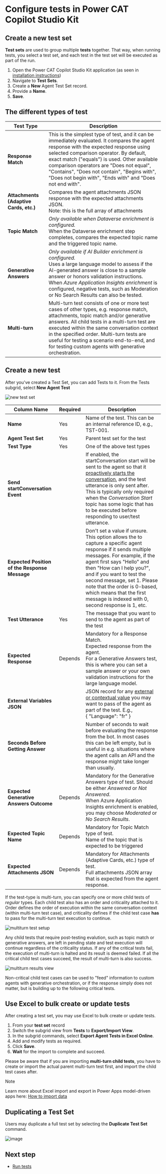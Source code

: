 # Configure tests in Power CAT Copilot Studio Kit

## Create a new test set

**Test sets** are used to group multiple **tests** together. That way, when running tests, you select a test set, and each test in the test set will be executed as part of the run.

1. Open the Power CAT Copilot Studio Kit application (as seen in [installation instructions](./INSTALLATION_INSTRUCTIONS.md#access-the-copilot-studio-accelerator-app))
2. Navigate to **Test Sets**.
3. Create a **New** Agent Test Set record.
4. Provide a **Name**.
5. **Save**.

## The different types of test

| Test Type | Description |
| --- | --- | 
| **Response Match** | This is the simplest type of test, and it can be immediately evaluated. It compares the agent response with the expected response using selected comparison operator. By default, exact match ("equals") is used. Other available comparison operators are "Does not equal", "Contains", "Does not contain", "Begins with", "Does not begin with", "Ends with" and "Does not end with". |
| **Attachments (Adaptive Cards, etc.)** | Compares the agent attachments JSON response with the expected attachments JSON. <br> Note: this is the full array of attachments |
| **Topic Match** | _Only available when Dataverse enrichment is configured._ <br> When the Dataverse enrichment step completes, compares the expected topic name and the triggered topic name. |
| **Generative Answers** | _Only available if AI Builder enrichment is configured._ <br> Uses a large language model to assess if the AI-generated answer is close to a sample answer or honors validation instructions. <br> When _Azure Application Insights enrichment_ is configured, negative tests, such as Moderation or No Search Results can also be tested. | 
| **Multi-turn** | Multi-turn test consists of one or more test cases of other types, e.g. response match, attachments, topic match and/or generative answers. All child tests in a multi-turn test are executed within the same conversation context in the specified order. Multi-turn tests are useful for testing a scenario end-to-end, and for testing custom agents with generative orchestration. | 

## Create a new test

After you've created a Test Set, you can add Tests to it.
From the Tests subgrid, select **New Agent Test**

![new test set](https://github.com/user-attachments/assets/cf4155a6-1946-415b-b6c4-5659618625b4)


| Column Name | Required | Description | 
| --- | --- | --- |
| **Name** | Yes | Name of the test. This can be an internal reference ID, e.g., TST-001. |
| **Agent Test Set** | Yes | Parent test set for the test |
| **Test Type** | Yes | One of the above test types |
| **Send startConversation Event** |   | If enabled, the startConversation start will be sent to the agent so that it [proactively starts the conversation](https://learn.microsoft.com/microsoft-copilot-studio/configure-bot-greeting?tabs=web), and the test utterance is only sent after. This is typically only required when the *Conversation Start* topic has some logic that has to be executed before responding to user/test utterance. |
| **Expected Position of the Response Message** |   | Don't set a value if unsure. <br> This option allows the to capture a specific agent response if it sends multiple messages. For example, if the agent first says "Hello" and then "How can I help you?", and if you want to test the second message, set 1. Please note that the order is 0-based, which means that the first message is indexed with 0, second response is 1, etc. |
| **Test Utterance** | Yes | The message that you want to send to the agent as part of the test |
| **Expected Response** | Depends | Mandatory for a Response Match. <br> Expected response from the agent. <br> For a Generative Answers test, this is where you can set a sample answer or your own validation instructions for the large language model.  |
| **External Variables JSON** |   | JSON record for any [external or contextual value](https://learn.microsoft.com/microsoft-copilot-studio/authoring-variables-bot?tabs=webApp#add-global-variables-to-a-custom-canvas) you may want to pass of the agent as part of the test. E.g., <br> { "Language": "fr" }  |
| **Seconds Before Getting Answer** | | Number of seconds to wait before evaluating the response from the bot. In most cases this can be left empty, but is useful in e.g. situations where the agent calls an API and the response might take longer than usually. |
| **Expected Generative Answers Outcome** | Depends | Mandatory for the Generative Answers type of test. Should be either _Answered_ or _Not Answered_. <br> When Azure Application Insights enrichment is enabled, you may choose _Moderated_ or _No Search Results_. |
| **Expected Topic Name** | Depends | Mandatory for Topic Match type of test. <br> Name of the topic that is expected to be triggered |
| **Expected Attachments JSON** | Depends | Mandatory for Attachments (Adaptive Cards, etc.) type of test. <br> Full attachments JSON array that is expected from the agent response. |

If the test-type is multi-turn, you can specify one or more child tests of *regular* types. Each child test also has an order and criticality attached to it. Order defines the order of execution within the same conversation context (within multi-turn test case), and criticality defines if the child test case **has** to pass for the multi-turn test execution to continue.

![multiturn test setup](https://github.com/user-attachments/assets/cea90fa3-2db7-4616-9c3a-21be8d86da3c)

Any child tests that require post-testing evalution, such as topic match or generative answers, are left in pending state and test execution will continue regardless of the criticality status. If any of the critical tests fail, the execution of multi-turn is halted and its result is deemed failed. If all the critical child test cases succeed, the result of multi-turn is also success.

![multiturn results view](https://github.com/user-attachments/assets/bf070846-5444-42a9-b07d-f588667dd465)

Non-critical child test cases can be used to "feed" information to custom agents with generative orchestration, or if the response simply does not matter, but is building up to the following critical tests.

## Use Excel to bulk create or update tests

After creating a test set, you may use Excel to bulk create or update tests.
1. From your **test set** record
1. Switch the subgrid view from **Tests** to **Export/Import View**.
1. In the subgrid commands, select **Export Agent Tests in Excel Online**.
1. Add and modify tests as required.
1. Click **Save**.
1. **Wait** for the import to complete and succeed.

Please be aware that if you are importing **multi-turn child tests**, you have to create or import the actual parent multi-turn test first, and import the child test cases after.

> [!NOTE]
> Learn more about Excel import and export in Power Apps model-driven apps here: [How to import data
](https://learn.microsoft.com/power-apps/user/import-data)

## Duplicating a Test Set

Users may duplicate a full test set by selecting the **Duplicate Test Set** command.

![image](https://github.com/microsoft/Powercat-Copilotstudio-Accelerator/assets/37898885/a31e9c83-1321-46e3-a887-defa47521a9d)

## Next step
- [Run tests](./RUN_TESTS.md)
